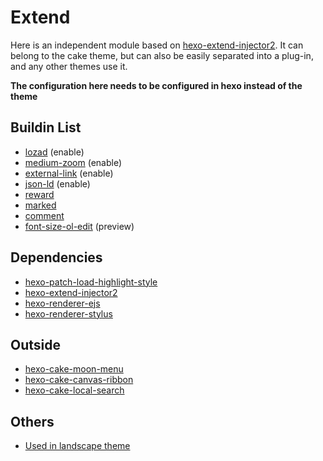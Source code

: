 # Extend

Here is an independent module based on [hexo-extend-injector2](https://github.com/jiangtj/hexo-extend-injector2). It can belong to the cake theme, but can also be easily separated into a plug-in, and any other themes use it.

**The configuration here needs to be configured in hexo instead of the theme**

## Buildin List

- [lozad](lozad) (enable)
- [medium-zoom](medium-zoom) (enable)
- [external-link](external-link) (enable)
- [json-ld](json-ld) (enable)
- [reward](reward)
- [marked](marked)
- [comment](comment)
- [font-size-ol-edit](font-size-preview) (preview)

## Dependencies

- [hexo-patch-load-highlight-style](https://github.com/jiangtj-lab/hexo-patch-load-highlight-style)
- [hexo-extend-injector2](https://github.com/jiangtj/hexo-extend-injector2)
- [hexo-renderer-ejs](https://github.com/hexojs/hexo-renderer-ejs)
- [hexo-renderer-stylus](https://github.com/hexojs/hexo-renderer-stylus)

## Outside

- [hexo-cake-moon-menu](https://github.com/jiangtj-lab/hexo-cake-moon-menu)
- [hexo-cake-canvas-ribbon](https://github.com/jiangtj-lab/hexo-cake-canvas-ribbon)
- [hexo-cake-local-search](https://github.com/jiangtj-lab/hexo-cake-local-search)

## Others

- [Used in landscape theme](https://github.com/jiangtj-lab/hexo-cake-extend-others-example)
